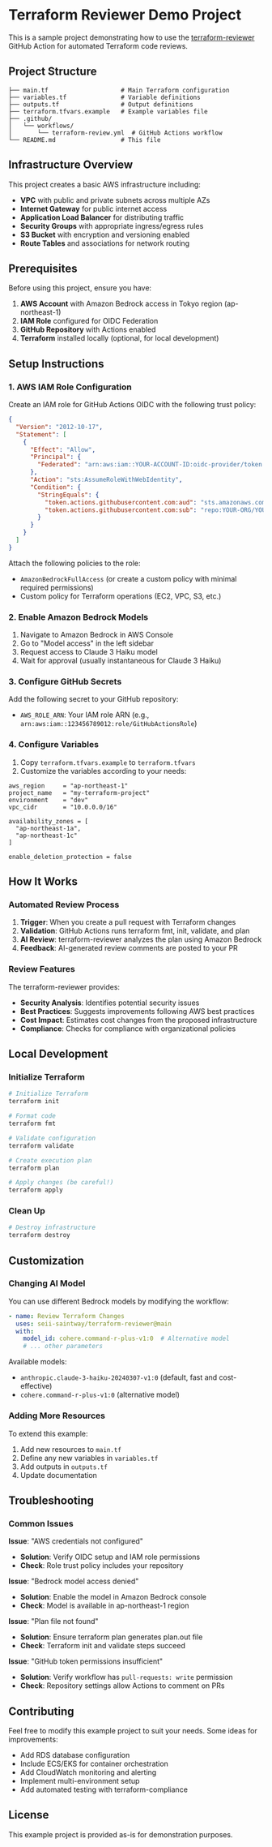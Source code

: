 # Terraform Reviewer Demo Project

This is a sample project demonstrating how to use the [terraform-reviewer](https://github.com/seii-saintway/terraform-reviewer) GitHub Action for automated Terraform code reviews.

## Project Structure

```
├── main.tf                    # Main Terraform configuration
├── variables.tf               # Variable definitions
├── outputs.tf                 # Output definitions
├── terraform.tfvars.example   # Example variables file
├── .github/
│   └── workflows/
│       └── terraform-review.yml  # GitHub Actions workflow
└── README.md                  # This file
```

## Infrastructure Overview

This project creates a basic AWS infrastructure including:

- **VPC** with public and private subnets across multiple AZs
- **Internet Gateway** for public internet access
- **Application Load Balancer** for distributing traffic
- **Security Groups** with appropriate ingress/egress rules
- **S3 Bucket** with encryption and versioning enabled
- **Route Tables** and associations for network routing

## Prerequisites

Before using this project, ensure you have:

1. **AWS Account** with Amazon Bedrock access in Tokyo region (ap-northeast-1)
2. **IAM Role** configured for OIDC Federation
3. **GitHub Repository** with Actions enabled
4. **Terraform** installed locally (optional, for local development)

## Setup Instructions

### 1. AWS IAM Role Configuration

Create an IAM role for GitHub Actions OIDC with the following trust policy:

```json
{
  "Version": "2012-10-17",
  "Statement": [
    {
      "Effect": "Allow",
      "Principal": {
        "Federated": "arn:aws:iam::YOUR-ACCOUNT-ID:oidc-provider/token.actions.githubusercontent.com"
      },
      "Action": "sts:AssumeRoleWithWebIdentity",
      "Condition": {
        "StringEquals": {
          "token.actions.githubusercontent.com:aud": "sts.amazonaws.com",
          "token.actions.githubusercontent.com:sub": "repo:YOUR-ORG/YOUR-REPO:ref:refs/heads/main"
        }
      }
    }
  ]
}
```

Attach the following policies to the role:
- `AmazonBedrockFullAccess` (or create a custom policy with minimal required permissions)
- Custom policy for Terraform operations (EC2, VPC, S3, etc.)

### 2. Enable Amazon Bedrock Models

1. Navigate to Amazon Bedrock in AWS Console
2. Go to "Model access" in the left sidebar
3. Request access to Claude 3 Haiku model
4. Wait for approval (usually instantaneous for Claude 3 Haiku)

### 3. Configure GitHub Secrets

Add the following secret to your GitHub repository:

- `AWS_ROLE_ARN`: Your IAM role ARN (e.g., `arn:aws:iam::123456789012:role/GitHubActionsRole`)

### 4. Configure Variables

1. Copy `terraform.tfvars.example` to `terraform.tfvars`
2. Customize the variables according to your needs:

```hcl
aws_region     = "ap-northeast-1"
project_name   = "my-terraform-project"
environment    = "dev"
vpc_cidr       = "10.0.0.0/16"

availability_zones = [
  "ap-northeast-1a",
  "ap-northeast-1c"
]

enable_deletion_protection = false
```

## How It Works

### Automated Review Process

1. **Trigger**: When you create a pull request with Terraform changes
2. **Validation**: GitHub Actions runs terraform fmt, init, validate, and plan
3. **AI Review**: terraform-reviewer analyzes the plan using Amazon Bedrock
4. **Feedback**: AI-generated review comments are posted to your PR

### Review Features

The terraform-reviewer provides:

- **Security Analysis**: Identifies potential security issues
- **Best Practices**: Suggests improvements following AWS best practices
- **Cost Impact**: Estimates cost changes from the proposed infrastructure
- **Compliance**: Checks for compliance with organizational policies

## Local Development

### Initialize Terraform

```bash
# Initialize Terraform
terraform init

# Format code
terraform fmt

# Validate configuration
terraform validate

# Create execution plan
terraform plan

# Apply changes (be careful!)
terraform apply
```

### Clean Up

```bash
# Destroy infrastructure
terraform destroy
```

## Customization

### Changing AI Model

You can use different Bedrock models by modifying the workflow:

```yaml
- name: Review Terraform Changes
  uses: seii-saintway/terraform-reviewer@main
  with:
    model_id: cohere.command-r-plus-v1:0  # Alternative model
    # ... other parameters
```

Available models:
- `anthropic.claude-3-haiku-20240307-v1:0` (default, fast and cost-effective)
- `cohere.command-r-plus-v1:0` (alternative model)

### Adding More Resources

To extend this example:

1. Add new resources to `main.tf`
2. Define any new variables in `variables.tf`
3. Add outputs in `outputs.tf`
4. Update documentation

## Troubleshooting

### Common Issues

**Issue**: "AWS credentials not configured"
- **Solution**: Verify OIDC setup and IAM role permissions
- **Check**: Role trust policy includes your repository

**Issue**: "Bedrock model access denied"  
- **Solution**: Enable the model in Amazon Bedrock console
- **Check**: Model is available in ap-northeast-1 region

**Issue**: "Plan file not found"
- **Solution**: Ensure terraform plan generates plan.out file
- **Check**: Terraform init and validate steps succeed

**Issue**: "GitHub token permissions insufficient"
- **Solution**: Verify workflow has `pull-requests: write` permission
- **Check**: Repository settings allow Actions to comment on PRs

## Contributing

Feel free to modify this example project to suit your needs. Some ideas for improvements:

- Add RDS database configuration
- Include ECS/EKS for container orchestration
- Add CloudWatch monitoring and alerting
- Implement multi-environment setup
- Add automated testing with terraform-compliance

## License

This example project is provided as-is for demonstration purposes.